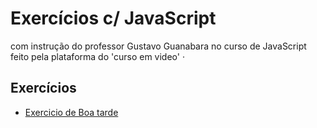 # Exercícios c/ JavaScript 
com instrução do professor Gustavo Guanabara no curso de JavaScript feito pela plataforma do 'curso em video'
·



## Exercícios
- [Exercicio de Boa tarde](https://github.com/Sofia331/Exercicios_JavaScript_CursoEmVideo/blob/main/Exercicio01.html)
